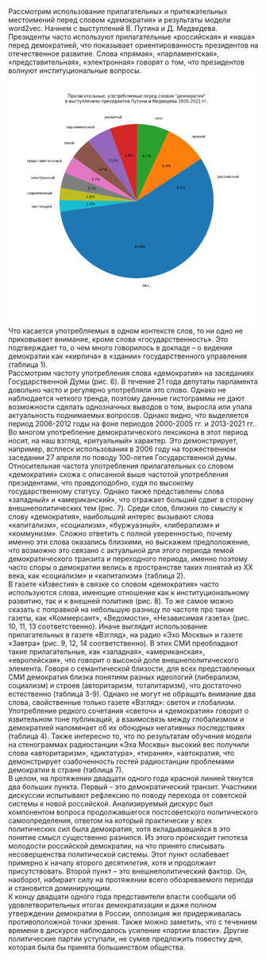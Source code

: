 Рассмотрим использование прилагательных и притяжательных местоимений перед словом «демократия» и результаты модели word2vec. Начнем с выступлений В. Путина и Д. Медведева. Президенты часто используют прилагательные «российская» и «наша» перед демократией, что показывает ориентированность президентов на отечественное развитие. Слова «прямая», «парламентская», «представительная», «электронная» говорят о том, что президентов волнуют институциональные вопросы. ![](https://github.com/alexkobz/diplom/blob/main/texts/president/president_adj.png) Что касается употребляемых в одном контексте слов, то ни одно не приковывает внимание, кроме слова «государственность». Это подтверждает то, о чем много говорилось в докладе – о видении демократии как «кирпича» в «здании» государственного управления (таблица 1).\
Рассмотрим частоту употребления слова «демократия» на заседаниях Государственной Думы (рис. 6). В течение 21 года депутаты парламента довольно часто и регулярно употребляли это слово. Однако не наблюдается четкого тренда, поэтому данные гистограммы не дают возможности сделать однозначных выводов о том, выросла или упала актуальность поднимаемых вопросов. Однако видно, что выделяется период 2006-2012 годы на фоне периодов 2000-2005 гг. и 2013-2021 гг.. Во многом употребление демократического лексикона в этот период носит, на наш взгляд, «ритуальный» характер. Это демонстрирует, например, всплеск использования в 2006 году на торжественном заседании 27 апреля по поводу 100-летия Государственной думы.  Относительная частота употребления прилагательных со словом «демократия» схожа с описанной выше частотой употребления президентами, что правдоподобно, судя по высокому государственному статусу. Однако также представлены слова «западный» и «американский», что отражает больший сдвиг в сторону внешнеполитических тем (рис. 7). Среди слов, близких по смыслу к слову «демократия», наибольший интерес вызывают слова «капитализм», «социализм», «буржуазный», «либерализм» и «коммунизм». Сложно ответить с полной уверенностью, почему именно эти слова оказались близкими, но выскажем предположение, что возможно это связано с актуальной для этого периода темой демократического транзита и переходного периода, именно поэтому часто споры о демократии велись в пространстве таких понятий из XX века, как «социализм» и «капитализм» (таблица 2).\
В газете «Известия» в связке со словом «демократия» часто используются слова, имеющие отношение как к институциональному развитию, так и к внешней политике (рис. 8). То же самое можно сказать с поправкой на небольшую разницу по частоте про такие газеты, как «Коммерсант», «Ведомости», «Независимая газета» (рис. 10, 11, 13 соответственно). Иначе выглядит использование прилагательных в газете «Взгляд», на радио «Эхо Москвы» и газете «Завтра» (рис. 9, 12, 14 соответственно). В этих СМИ преобладают такие прилагательные, как «западная», «американская», «европейская», что говорит о высокой доле внешнеполитического элемента. Говоря о семантической близости, для всех представленных СМИ демократия близка понятиям разных идеологий (либерализм, социализм) и строев (авторитаризм, тоталитаризм), что достаточно естественно (таблица 3-9). Однако не могут не обращать внимание два слова, свойственные только газете «Взгляд»: светоч и глобализм. Употребление редкого сочетания «светоч» и «демократия» говорит о язвительном тоне публикаций, а взаимосвязь между глобализмом и демократией напоминает об их обоюдных негативных последствиях (таблица 4). Также интересно то, что по результатам обучения модели на стенограммах радиостанции «Эха Москвы» высокий вес получили слова «авторитаризм», «диктатура», «тирания», «автократия, что демонстрирует озабоченность гостей радиостанции проблемами демократии в стране (таблица 7).\
В целом, на протяжении двадцати одного года красной линией тянутся два больших пункта. Первый – это демократический транзит. Участники дискуссии испытывают рефлексию по поводу перехода от советской системы к новой российской. Анализируемый дискурс был компонентом вопроса продолжавшегося постсоветского политического самоопределения, ответом на который практически у всех политических сил была демократия, хотя вкладывавшийся в это понятие смысл существенно разнился. Из этого происходит гипотеза молодости российской демократии, на что принято списывать несовершенства политической системы. Этот пункт ослабевает примерно к началу второго десятилетия, хотя и продолжает присутствовать. Второй пункт – это внешнеполитический фактор. Он, наоборот, набирает силу на протяжении всего обозреваемого периода и становится доминирующим.\
К концу двадцати одного года представители власти сообщали об удовлетворительных итогах демократизации и даже полном утверждении демократии в России, оппозиция же придерживалась противоположной точки зрения. Также можно заметить, что с течением времени в дискурсе наблюдалось усиление «партии власти». Другие политические партии уступали, не сумев предложить повестку дня, которая была бы принята большинством общества. 

